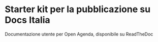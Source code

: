 # Starter kit per la pubblicazione su Docs Italia


Documentazione utente per Open Agenda, disponibile su ReadTheDoc 

